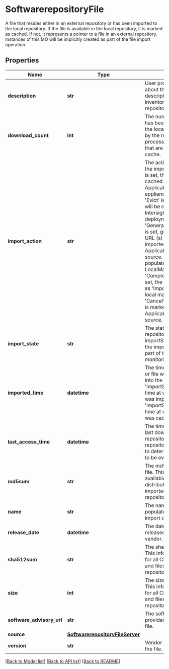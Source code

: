# SoftwarerepositoryFile

A file that resides either in an external repository or has been imported to the local repository. If the file is available in the local repository, it is marked as cached. If not, it represents a pointer to a file in an external repository. Instances of this MO will be implicitly created as part of the file import operation. 
## Properties
Name | Type | Description | Notes
------------ | ------------- | ------------- | -------------
**description** | **str** | User provided description about the file. Cisco provided description for image inventoried from a Cisco repository.   | [optional] 
**download_count** | **int** | The number of times this file has been downloaded from the local repository. It is used by the repository monitoring process to determine the files that are to be evicted from the cache.   | [optional] [readonly] 
**import_action** | **str** | The action to be performed on the imported file. If &#39;PreCache&#39; is set, the image will be cached in Appliance. Applicable in Intersight appliance deployment. If &#39;Evict&#39; is set, the cached file will be removed. Applicable in Intersight appliance deployment. If &#39;GeneratePreSignedUploadUrl&#39; is set, generates pre signed URL (s) for the file to be imported into the repository. Applicable for local machine source. The URL (s) will be populated under LocalMachine file server. If &#39;CompleteImportProcess&#39; is set, the ImportState is marked as &#39;Imported&#39;. Applicable for local machine source. If &#39;Cancel&#39; is set, the ImportState is marked as &#39;Failed&#39;. Applicable for local machine source.    | [optional] [default to 'None']
**import_state** | **str** | The state  of this file in the repository or Appliance. The importState is updated during the import operation and as part of the repository monitoring process.   | [optional] [readonly] [default to 'ReadyForImport']
**imported_time** | **datetime** | The time at which this image or file was imported/cached into the repositry. if the &#39;ImportState&#39; is &#39;Imported&#39;, the time at which this image or file was imported. if the &#39;ImportState&#39; is &#39;Cached&#39;, the time at which this image or file was cached.   | [optional] [readonly] 
**last_access_time** | **datetime** | The time at which this file was last downloaded from the local repository. It is used by the repository monitoring process to determine the files that are to be evicted from the cache.   | [optional] [readonly] 
**md5sum** | **str** | The md5sum checksum of the file. This information is available for all Cisco distributed images and files imported to the local repository.   | [optional] 
**name** | **str** | The name of the file. It is populated as part of the image import operation.    | [optional] 
**release_date** | **datetime** | The date on which the file was released or distributed by its vendor.   | [optional] 
**sha512sum** | **str** | The sha512sum of the file. This information is available for all Cisco distributed images and files imported to the local repository.   | [optional] 
**size** | **int** | The size (in bytes) of the file. This information is available for all Cisco distributed images and files imported to the local repository.   | [optional] 
**software_advisory_url** | **str** | The software advisory, if any, provided by the vendor for this file.   | [optional] 
**source** | [**SoftwarerepositoryFileServer**](SoftwarerepositoryFileServer.md) |  | [optional] 
**version** | **str** | Vendor provided version for the file.    | [optional] 

[[Back to Model list]](../README.md#documentation-for-models) [[Back to API list]](../README.md#documentation-for-api-endpoints) [[Back to README]](../README.md)


